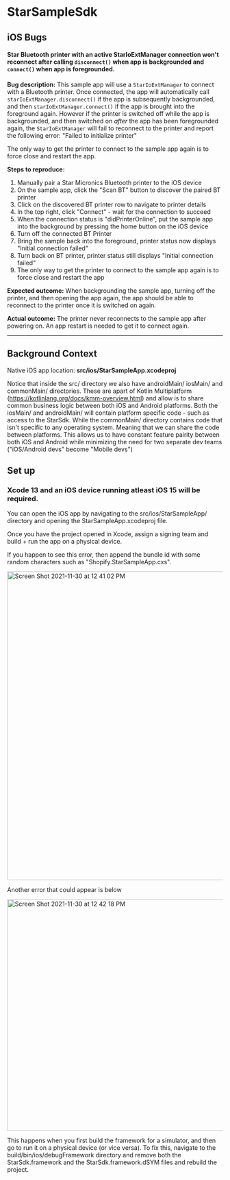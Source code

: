 # StarSampleSdk

## iOS Bugs

#### Star Bluetooth printer with an active StarIoExtManager connection won't reconnect after calling `disconnect()` when app is backgrounded and `connect()` when app is foregrounded.

  **Bug description:**
This sample app will use a `StarIoExtManager` to connect with a Bluetooth printer.  Once connected, the app will automatically call `starIoExtManager.disconnect()` if the app is subsequently backgrounded, and then `starIoExtManager.connect()` if the app is brought into the foreground again.  However if the printer is switched off while the app is backgrounded, and then switched on _after_ the app has been foregrounded again, the `StarIoExtManager` will fail to reconnect to the printer and report the following error: "Failed to initialize printer"

The only way to get the printer to connect to the sample app again is to force close and restart the app.
  
  **Steps to reproduce:**
  1. Manually pair a Star Micronics Bluetooth printer to the iOS device
  2. On the sample app, click the "Scan BT" button to discover the paired BT printer
  3. Click on the discovered BT printer row to navigate to printer details
  4. In the top right, click "Connect" - wait for the connection to succeed 
  5. When the connection status is "didPrinterOnline", put the sample app into
     the background by pressing the home button on the iOS device
  6. Turn off the connected BT Printer
  7. Bring the sample back into the foreground, printer status now displays "Initial connection failed"
  8. Turn back on BT printer, printer status still displays "Initial connection failed"
  9. The only way to get the printer to connect to the sample app again is to force close and restart the app

  **Expected outcome:**
When backgrounding the sample app, turning off the printer, and then opening the app again, the app should be able to reconnect to the printer once it is switched on again.
  
  **Actual outcome:**
The printer never reconnects to the sample app after powering on. An app restart is needed to get it to connect again.

--------------------------------------  
  
## Background Context

Native iOS app location: **src/ios/StarSampleApp.xcodeproj**

Notice that inside the src/ directory we also have androidMain/ iosMain/ and commonMain/ directories. These are apart of Kotlin Multiplatform (https://kotlinlang.org/docs/kmm-overview.html) and allow is to share common business logic between both iOS and Android platforms. Both the iosMain/ and androidMain/ will contain platform specific code - such as access to the StarSdk. While the commonMain/ directory contains code that isn't specific to any operating system. Meaning that we can share the code between platforms. This allows us to have constant feature pairity between both iOS and Android while minimizing the need for two separate dev teams ("iOS/Android devs" become "Mobile devs")

## Set up

### Xcode 13 and an iOS device running atleast iOS 15 will be required. 

You can open the iOS app by navigating to the src/ios/StarSampleApp/ directory and opening the StarSampleApp.xcodeproj file. 

Once you have the project opened in Xcode, assign a signing team and build + run the app on a physical device.

If you happen to see this error, then append the bundle id with some random characters such as "Shopify.StarSampleApp.cxs".

<img width="720" alt="Screen Shot 2021-11-30 at 12 41 02 PM" src="https://user-images.githubusercontent.com/45129610/144099415-59f9323f-3190-4e98-85ad-414a1c01394a.png">

Another error that could appear is below

<img width="540" alt="Screen Shot 2021-11-30 at 12 42 18 PM" src="https://user-images.githubusercontent.com/45129610/144099609-7c73b85e-7898-47df-b280-ce5cb72b1e51.png">

This happens when you first build the framework for a simulator, and then go to run it on a physical device (or vice versa). To fix this, navigate to the build/bin/ios/debugFramework directory and remove both the StarSdk.framework and the StarSdk.framework.dSYM files and rebuild the project. 

